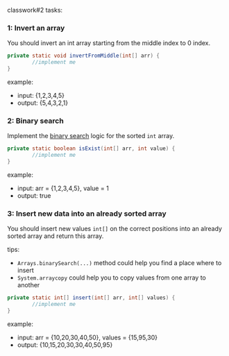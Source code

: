 classwork#2 tasks:

### 1: Invert an array
You should invert an int array starting from the middle index to 0 index.

```java
private static void invertFromMiddle(int[] arr) {
        //implement me
}
```
example: 
- input: {1,2,3,4,5}
- output: {5,4,3,2,1}

### 2: Binary search
Implement the [binary search](https://en.wikipedia.org/wiki/Binary_search_algorithm) logic for the sorted `int` array.

```java
private static boolean isExist(int[] arr, int value) {
        //implement me
}
```
example:
- input: arr = {1,2,3,4,5}, value = 1
- output: true

### 3: Insert new data into an already sorted array
You should insert new values `int[]` on the correct positions into an already sorted array 
and return this array.

tips: 
- `Arrays.binarySearch(...)` method could help you find a place where to insert
- `System.arraycopy` could help you to copy values from one array to another

```java
private static int[] insert(int[] arr, int[] values) {
        //implement me
}
```
example:
- input: arr = {10,20,30,40,50}, values = {15,95,30}
- output: {10,15,20,30,30,40,50,95}
